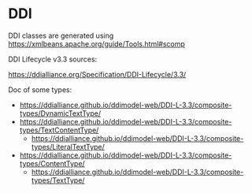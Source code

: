 # DDI

DDI classes are generated using https://xmlbeans.apache.org/guide/Tools.html#scomp 

DDI Lifecycle v3.3 sources:

https://ddialliance.org/Specification/DDI-Lifecycle/3.3/


Doc of some types:

- https://ddialliance.github.io/ddimodel-web/DDI-L-3.3/composite-types/DynamicTextType/
- https://ddialliance.github.io/ddimodel-web/DDI-L-3.3/composite-types/TextContentType/
  - https://ddialliance.github.io/ddimodel-web/DDI-L-3.3/composite-types/LiteralTextType/
- https://ddialliance.github.io/ddimodel-web/DDI-L-3.3/composite-types/ContentType/
  - https://ddialliance.github.io/ddimodel-web/DDI-L-3.3/composite-types/TextType/

